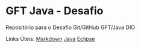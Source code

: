 # GFT Java - Desafio
Repositório para o Desafio Git/GitHub  GFT/Java DIO

Links Úteis:
[Markdown](https://www.markdownguide.org/getting-started/)
[Java](https://www.java.com/pt-BR/download/ie_manual.jsp?locale=pt_BR)
[Eclipse](https://www.eclipse.org/downloads/)
